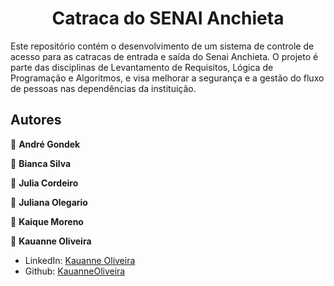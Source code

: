 <h1 align="center">Catraca do SENAI Anchieta</h1>

Este repositório contém o desenvolvimento de um sistema de controle de acesso para as catracas de entrada e saída do Senai Anchieta. O projeto é parte das disciplinas de Levantamento de Requisitos, Lógica de Programação e Algoritmos, e visa melhorar a segurança e a gestão do fluxo de pessoas nas dependências da instituição.

##  Autores

👤 **André Gondek**

<!-- - LinkedIn: [ @user ](link do perfil)
- Github: [ @user ](link do perfil) -->

👤 **Bianca Silva**

<!-- - LinkedIn: [ @user ](link do perfil)
- Github: [ @user ](link do perfil) -->

👤 **Julia Cordeiro**

<!-- - LinkedIn: [ @user ](link do perfil)
- Github: [ @user ](link do perfil) -->
  
👤 **Juliana Olegario**

<!-- - LinkedIn: [ @user ](link do perfil)
- Github: [ @user ](link do perfil) --> 
 
👤 **Kaique Moreno**

<!-- - LinkedIn: [ @user ](link do perfil)
- Github: [ @user ](link do perfil) -->
 
👤 **Kauanne Oliveira**

- LinkedIn: [ Kauanne Oliveira ](https://linkedin.com/in/kauanne-oliveira-13a788259)
- Github: [ KauanneOliveira ](https://github.com/KauanneOliveira)
